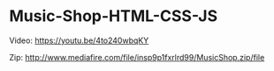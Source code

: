 # Music-Shop-HTML-CSS-JS
Video: https://youtu.be/4to240wbqKY

Zip: http://www.mediafire.com/file/insp9p1fxrlrd99/MusicShop.zip/file
